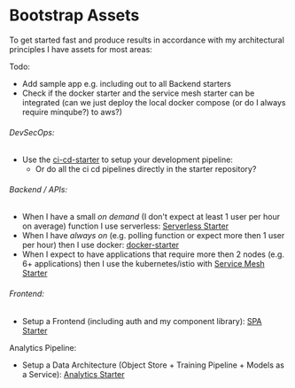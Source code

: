 # Bootstrap Assets

To get started fast and produce results in accordance with my architectural principles I have assets for most areas:

Todo:

* Add sample app e.g. including out to all Backend starters
* Check if the docker starter and the service mesh starter can be integrated \(can we just deploy the local docker compose \(or do I always require minqube?\)  to aws?\)

###### DevSecOps:

* Use the [ci-cd-starter](#) to setup your development pipeline:
  * Or do all the ci cd pipelines directly in the starter repository? 

###### Backend / APIs:

* When I have a small _on demand_ \(I don't expect at least 1 user per hour on average\) function I use serverless: [Serverless Starter](#) 
* When I have _always on_ \(e.g. polling function or expect more then 1 user per hour\) then I use docker: [docker-starter](https://github.com/denseidel/docker-starter) 
* When I expect to have applications that require more then 2 nodes \(e.g. 6+ applications\) then I use the kubernetes/istio with [Service Mesh Starter](https://github.com/denseidel/cloud-setup)

###### Frontend:

* Setup a Frontend \(including auth and my component library\): [SPA Starter](#)

Analytics Pipeline:

* Setup a Data Architecture \(Object Store + Training Pipeline + Models as a Service\): [Analytics Starter](#)



